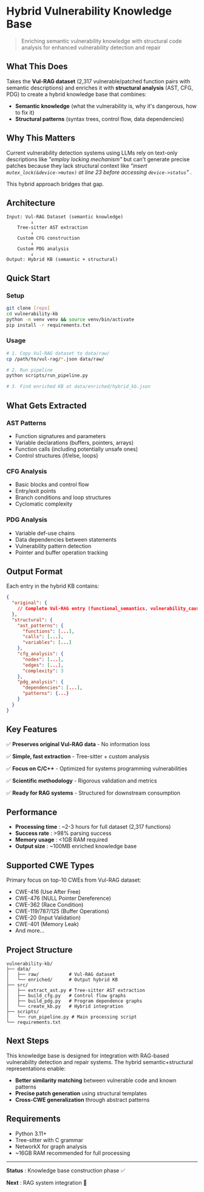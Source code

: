 
# **Hybrid Vulnerability Knowledge Base**

> Enriching semantic vulnerability knowledge with structural code analysis for enhanced vulnerability detection and repair

## **What This Does**

Takes the **Vul-RAG dataset** (2,317 vulnerable/patched function pairs with semantic descriptions) and enriches it with **structural analysis** (AST, CFG, PDG) to create a hybrid knowledge base that combines:

* **Semantic knowledge** (what the vulnerability is, why it's dangerous, how to fix it)
* **Structural patterns** (syntax trees, control flow, data dependencies)

## **Why This Matters**

Current vulnerability detection systems using LLMs rely on text-only descriptions like *"employ locking mechanism"* but can't generate precise patches because they lack structural context like  *"insert `mutex_lock(&device->mutex)` at line 23 before accessing `device->status`"* .

This hybrid approach bridges that gap.

## **Architecture**

```
Input: Vul-RAG Dataset (semantic knowledge)
         ↓
    Tree-sitter AST extraction
         ↓  
    Custom CFG construction  
         ↓
    Custom PDG analysis
         ↓
Output: Hybrid KB (semantic + structural)
```

## **Quick Start**

### **Setup**

```bash
git clone [repo]
cd vulnerability-kb
python -m venv venv && source venv/bin/activate
pip install -r requirements.txt
```

### **Usage**

```bash
# 1. Copy Vul-RAG dataset to data/raw/
cp /path/to/vul-rag/*.json data/raw/

# 2. Run pipeline
python scripts/run_pipeline.py

# 3. Find enriched KB at data/enriched/hybrid_kb.json
```

## **What Gets Extracted**

### **AST Patterns**

* Function signatures and parameters
* Variable declarations (buffers, pointers, arrays)
* Function calls (including potentially unsafe ones)
* Control structures (if/else, loops)

### **CFG Analysis**

* Basic blocks and control flow
* Entry/exit points
* Branch conditions and loop structures
* Cyclomatic complexity

### **PDG Analysis**

* Variable def-use chains
* Data dependencies between statements
* Vulnerability pattern detection
* Pointer and buffer operation tracking

## **Output Format**

Each entry in the hybrid KB contains:

```json
{
  "original": {
    // Complete Vul-RAG entry (functional_semantics, vulnerability_causes, fixing_solutions)
  },
  "structural": {
    "ast_patterns": {
      "functions": [...],
      "calls": [...],
      "variables": [...]
    },
    "cfg_analysis": {
      "nodes": [...],
      "edges": [...], 
      "complexity": 3
    },
    "pdg_analysis": {
      "dependencies": [...],
      "patterns": {...}
    }
  }
}
```

## **Key Features**

✅ **Preserves original Vul-RAG data** - No information loss

✅ **Simple, fast extraction** - Tree-sitter + custom analysis

✅ **Focus on C/C++** - Optimized for systems programming vulnerabilities

✅ **Scientific methodology** - Rigorous validation and metrics

✅ **Ready for RAG systems** - Structured for downstream consumption

## **Performance**

* **Processing time** : ~2-3 hours for full dataset (2,317 functions)
* **Success rate** : >98% parsing success
* **Memory usage** : <1GB RAM required
* **Output size** : ~100MB enriched knowledge base

## **Supported CWE Types**

Primary focus on top-10 CWEs from Vul-RAG dataset:

* CWE-416 (Use After Free)
* CWE-476 (NULL Pointer Dereference)
* CWE-362 (Race Condition)
* CWE-119/787/125 (Buffer Operations)
* CWE-20 (Input Validation)
* CWE-401 (Memory Leak)
* And more...

## **Project Structure**

```
vulnerability-kb/
├── data/
│   ├── raw/           # Vul-RAG dataset
│   └── enriched/      # Output hybrid KB
├── src/
│   ├── extract_ast.py # Tree-sitter AST extraction
│   ├── build_cfg.py   # Control flow graphs  
│   ├── build_pdg.py   # Program dependence graphs
│   └── create_kb.py   # Hybrid integration
├── scripts/
│   └── run_pipeline.py # Main processing script
└── requirements.txt
```

## **Next Steps**

This knowledge base is designed for integration with RAG-based vulnerability detection and repair systems. The hybrid semantic+structural representations enable:

* **Better similarity matching** between vulnerable code and known patterns
* **Precise patch generation** using structural templates
* **Cross-CWE generalization** through abstract patterns

## **Requirements**

* Python 3.11+
* Tree-sitter with C grammar
* NetworkX for graph analysis
* ~16GB RAM recommended for full processing

---

 **Status** : Knowledge base construction phase ✅

 **Next** : RAG system integration 🚧
